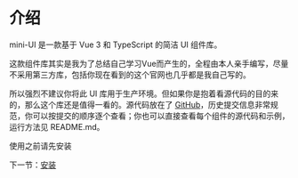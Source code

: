 # 介绍

mini-UI 是一款基于 Vue 3 和 TypeScript 的简洁 UI 组件库。

这款组件库其实是我为了总结自己学习Vue而产生的，全程由本人亲手编写，尽量不采用第三方库，包括你现在看到的这个官网也几乎都是我自己写的。

所以强烈不建议你将此 UI 库用于生产环境。但如果你是抱着看源代码的目的来的，那么这个库还是值得一看的。源代码放在了 [GitHub](https://github.com/oldUath/Vue3-UI/tree/master2)，历史提交信息非常规范，你可以按提交的顺序逐个查看；你也可以直接查看每个组件的源代码和示例，运行方法见 README.md。

使用之前请先安装

下一节：[安装](#/doc/install)